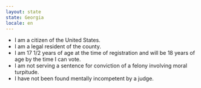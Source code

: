 ```yaml
---
layout: state
state: Georgia
locale: en
---
```


* I am a citizen of the United States.
* I am a legal resident of the county.
* I am 17 1/2 years of age at the time of registration and will be 18 years of age by the time I can vote.
* I am not serving a sentence for conviction of a felony involving moral turpitude.
* I have not been found mentally incompetent by a judge.
